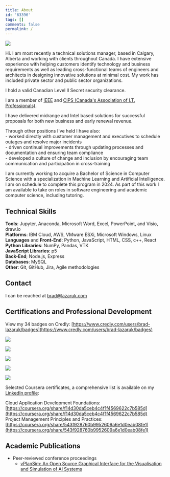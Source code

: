 ```yaml
---
title: About
id: '63396'
tags: []
comments: false
permalink: /
---
```


![](/IMG_20210614_102619-2.jpg)

Hi. I am most recently a technical solutions manager, based in Calgary, Alberta and working with clients throughout Canada. I have extensive experience with helping customers identify technology and business requirements as well as leading cross-functional teams of engineers and architects in designing innovative solutions at minimal cost. My work has included private sector and public sector organizations.

I hold a valid Canadian Level II Secret security clearance.

I am a member of [IEEE](https://www.ieee.org) and [CIPS (Canada's Association of I.T. Professionals)](https://cips.ca/).

I have delivered midrange and Intel based solutions for successful proposals for both new business and early renewal revenue.

Through other positions I've held I have also:  
\- worked directly with customer management and executives to schedule outages and resolve major incidents  
\- driven continual improvements through updating processes and documentation and ensuring team compliance  
\- developed a culture of change and inclusion by encouraging team communication and participation in cross-training

I am currently working to acquire a Bachelor of Science in Computer Science with a specialization in Machine Learning and Artificial Intelligence. I am on schedule to complete this program in 2024. As part of this work I am available to take on roles in software engineering and academic computer science, including tutoring.

## Technical Skills

**Tools**: Jupyter, Anaconda, Microsoft Word, Excel, PowerPoint, and Visio, draw.io  
**Platforms**: IBM Cloud, AWS, VMware ESXi, Microsoft Windows, Linux  
**Languages** and **Front-End**: Python, JavaScript, HTML, CSS, c++, React  
**Python Libraries**: NumPy, Pandas, VTK  
**JavaScript Libraries**: p5  
**Back-End**; Node.js, Express  
**Databases**: MySQL  
**Other**: Git, GitHub, Jira, Agile methodologies

## Contact

I can be reached at [brad@lazaruk.com](mailto:brad@lazaruk.com)

## Certifications and Professional Development

View my 34 badges on Credly: [https://www.credly.com/users/brad-lazaruk/badges](https://www.credly.com/users/brad-lazaruk/badges)

[![](https://images.credly.com/size/340x340/images/28944969-813a-43b9-944f-7910111ce764/Professional_Certificate_-_Data_Science.png)](https://www.credly.com/badges/88d45958-9fd8-40c7-b457-a21c7c03df97)

[![](https://images.credly.com/size/340x340/images/bc08972c-3c7d-4b99-82a0-c94bcca36674/Badges_v8-07_Practitioner.png)](https://www.credly.com/badges/e7ed93b8-9995-4c7b-9d85-8fe681284707)

[![](https://images.credly.com/size/340x340/images/4a5f4849-54ae-461f-97ad-cb9c9a04eb63/Adv_Data_Science_Specialization.png)](https://www.credly.com/badges/3ea49bea-55e0-49ac-8042-de0fd3a17829)

[![](/badge44337.png)](https://app.exeed.pro/holder/badge/44337)

[![](https://images.credly.com/size/340x340/images/98991f46-4c06-4f8b-a3ff-02a7e8768bb2/Google_Certs_IT.png)](https://www.credly.com/badges/8d5bbf2d-f8c8-4a55-b817-6feaa12a7896)

Selected Coursera certificates, a comprehensive list is available on my [LinkedIn profile](https://www.linkedin.com/in/bradlazaruk/):

Cloud Application Development Foundations: [https://coursera.org/share/f14d30da5ceb4c4f1f4569622c7b585d](https://coursera.org/share/f14d30da5ceb4c4f1f4569622c7b585d)  
Project Management Principles and Practices: [https://coursera.org/share/543f928760b9952609a6e1d0eab08fe1](https://coursera.org/share/543f928760b9952609a6e1d0eab08fe1)

## Academic Publications

*   Peer-reviewed conference proceedings
    *   [vPlanSim: An Open Source Graphical Interface for the Visualisation and Simulation of AI Systems](https://ojs.aaai.org/index.php/ICAPS/article/view/15995)